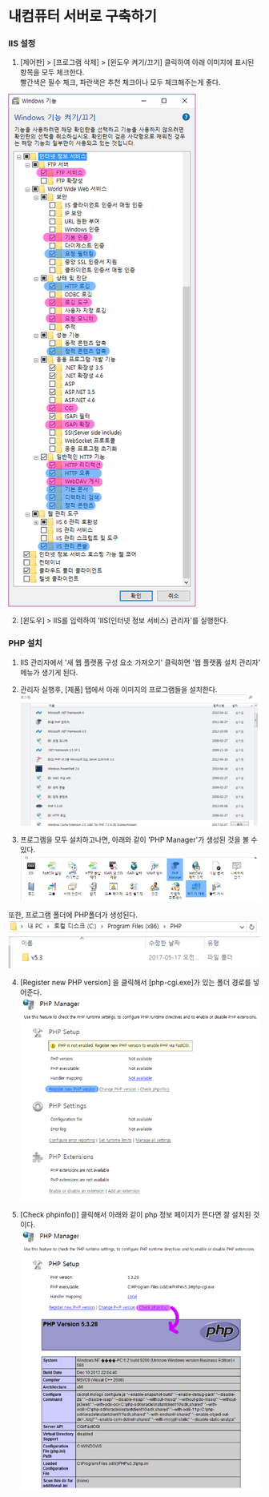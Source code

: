 # 내컴퓨터 서버로 구축하기

### IIS 설정
1. [제어판] > [프로그램 삭제] > [윈도우 켜기/끄기] 클릭하여 아래 이미지에 표시된 항목을 모두 체크한다.<br>빨간색은 필수 체크, 파란색은 추천 체크이나 모두 체크해주는게 좋다.

![](https://raw.githubusercontent.com/vlueviolet/vlueviolet.github.io/master/iis_setting/img/img.png)

2. [윈도우] > IIS를 입력하여 'IIS(인터넷 정보 서비스) 관리자'를 실행한다.

### PHP 설치
1. IIS 관리자에서 '새 웹 플랫폼 구성 요소 가져오기' 클릭하면 '웹 플랫폼 설치 관리자' 메뉴가 생기게 된다.

2. 관리자 실행후, [제품] 탭에서 아래 이미지의 프로그램들을 설치한다.<br>
![](https://raw.githubusercontent.com/vlueviolet/vlueviolet.github.io/master/iis_setting/img/img3.jpg)

3. 프로그램을 모두 설치하고나면, 아래와 같이 'PHP Manager'가 생성된 것을 볼 수 있다.<br>
![](https://raw.githubusercontent.com/vlueviolet/vlueviolet.github.io/master/iis_setting/img/img10.png)

  또한, 프로그램 폴더에 PHP폴더가 생성된다.<br>
![](https://raw.githubusercontent.com/vlueviolet/vlueviolet.github.io/master/iis_setting/img/img8.png)

4. [Register new PHP version] 을 클릭해서 [php-cgi.exe]가 있는 폴더 경로를 넣어준다.
![](https://raw.githubusercontent.com/vlueviolet/vlueviolet.github.io/master/iis_setting/img/img9.png)

5. [Check phpinfo()] 클릭해서 아래와 같이 php 정보 페이지가 뜬다면 잘 설치된 것이다.
![](https://raw.githubusercontent.com/vlueviolet/vlueviolet.github.io/master/iis_setting/img/img11.png)
